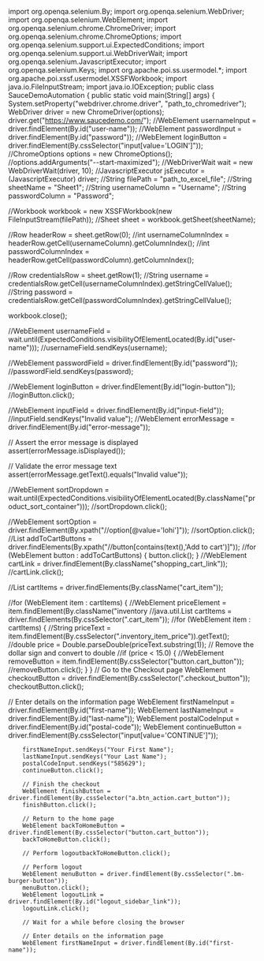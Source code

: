 import org.openqa.selenium.By;
import org.openqa.selenium.WebDriver;
import org.openqa.selenium.WebElement;
import org.openqa.selenium.chrome.ChromeDriver;
import org.openqa.selenium.chrome.ChromeOptions;
import org.openqa.selenium.support.ui.ExpectedConditions;
import org.openqa.selenium.support.ui.WebDriverWait;
import org.openqa.selenium.JavascriptExecutor;
import org.openqa.selenium.Keys;
import org.apache.poi.ss.usermodel.*;
import org.apache.poi.xssf.usermodel.XSSFWorkbook;
import java.io.FileInputStream;
import java.io.IOException;
public class SauceDemoAutomation {
    public static void main(String[] args) {
System.setProperty("webdriver.chrome.driver", "path_to_chromedriver");
WebDriver driver = new ChromeDriver(options);
driver.get("https://www.saucedemo.com/");
//WebElement usernameInput = driver.findElement(By.id("user-name"));
//WebElement passwordInput = driver.findElement(By.id("password"));
//WebElement loginButton = driver.findElement(By.cssSelector("input[value='LOGIN']"));
//ChromeOptions options = new ChromeOptions();
//options.addArguments("--start-maximized");
//WebDriverWait wait = new WebDriverWait(driver, 10);
//JavascriptExecutor jsExecutor = (JavascriptExecutor) driver;
//String filePath = "path_to_excel_file";
//String sheetName = "Sheet1";
//String usernameColumn = "Username";
//String passwordColumn = "Password";

//Workbook workbook = new XSSFWorkbook(new FileInputStream(filePath));
//Sheet sheet = workbook.getSheet(sheetName);

//Row headerRow = sheet.getRow(0);
//int usernameColumnIndex = headerRow.getCell(usernameColumn).getColumnIndex();
//int passwordColumnIndex = headerRow.getCell(passwordColumn).getColumnIndex();

//Row credentialsRow = sheet.getRow(1);
//String username = credentialsRow.getCell(usernameColumnIndex).getStringCellValue();
//String password = credentialsRow.getCell(passwordColumnIndex).getStringCellValue();

workbook.close();

//WebElement usernameField = wait.until(ExpectedConditions.visibilityOfElementLocated(By.id("user-name")));
//usernameField.sendKeys(username);

//WebElement passwordField = driver.findElement(By.id("password"));
//passwordField.sendKeys(password);

//WebElement loginButton = driver.findElement(By.id("login-button"));
//loginButton.click();

//WebElement inputField = driver.findElement(By.id("input-field"));
//inputField.sendKeys("Invalid value");
//WebElement errorMessage = driver.findElement(By.id("error-message"));

// Assert the error message is displayed
assert(errorMessage.isDisplayed());

// Validate the error message text
assert(errorMessage.getText().equals("Invalid value"));

//WebElement sortDropdown = wait.until(ExpectedConditions.visibilityOfElementLocated(By.className("product_sort_container")));
//sortDropdown.click();

//WebElement sortOption = driver.findElement(By.xpath("//option[@value='lohi']"));
//sortOption.click();
//List<WebElement> addToCartButtons = driver.findElements(By.xpath("//button[contains(text(),'Add to cart')]"));
//for (WebElement button : addToCartButtons) {
    button.click();
}
//WebElement cartLink = driver.findElement(By.className("shopping_cart_link"));
//cartLink.click();

//List<WebElement> cartItems = driver.findElements(By.className("cart_item"));

//for (WebElement item : cartItems) {
    //WebElement priceElement = item.findElement(By.className("inventory
  //java.util.List<WebElement> cartItems = driver.findElements(By.cssSelector(".cart_item"));
        //for (WebElement item : cartItems) {
            //String priceText = item.findElement(By.cssSelector(".inventory_item_price")).getText();
            //double price = Double.parseDouble(priceText.substring(1)); // Remove the dollar sign and convert to double
            //if (price < 15.0) {
                //WebElement removeButton = item.findElement(By.cssSelector("button.cart_button"));
                //removeButton.click();
            }
        }
// Go to the Checkout page
        WebElement checkoutButton = driver.findElement(By.cssSelector(".checkout_button"));
        checkoutButton.click();
                               
// Enter details on the information page
        WebElement firstNameInput = driver.findElement(By.id("first-name"));
        WebElement lastNameInput = driver.findElement(By.id("last-name"));
        WebElement postalCodeInput = driver.findElement(By.id("postal-code"));
        WebElement continueButton = driver.findElement(By.cssSelector("input[value='CONTINUE']"));

        firstNameInput.sendKeys("Your First Name");
        lastNameInput.sendKeys("Your Last Name");
        postalCodeInput.sendKeys("585629");
        continueButton.click();

        // Finish the checkout
        WebElement finishButton = driver.findElement(By.cssSelector("a.btn_action.cart_button"));
        finishButton.click();

        // Return to the home page
        WebElement backToHomeButton = driver.findElement(By.cssSelector("button.cart_button"));
        backToHomeButton.click();

        // Perform logoutbackToHomeButton.click();

        // Perform logout
        WebElement menuButton = driver.findElement(By.cssSelector(".bm-burger-button"));
        menuButton.click();
        WebElement logoutLink = driver.findElement(By.id("logout_sidebar_link"));
        logoutLink.click();

        // Wait for a while before closing the browser

        // Enter details on the information page
        WebElement firstNameInput = driver.findElement(By.id("first-name"));
        
